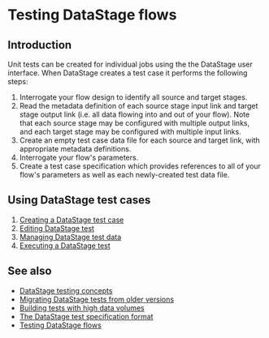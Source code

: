 # Testing DataStage flows

## Introduction

Unit tests can be created for individual jobs using the the DataStage user interface.  When DataStage creates a test case it performs the following steps:

1. Interrogate your flow design to identify all source and target stages.
1. Read the metadata definition of each source stage input link and target stage output link (i.e. all data flowing into and out of your flow).  Note that each source stage may be configured with multiple output links, and each target stage may be configured with multiple input links.
1. Create an empty test case data file for each source and target link, with appropriate metadata definitions. 
1. Interrogate your flow's parameters.
1. Create a test case specification which provides references to all of your flow's parameters as well as each newly-created test data file.

## Using DataStage test cases

1. [Creating a DataStage test case](creating-a-datastage-test-case.md)
1. [Editing DataStage test](editing-a-datastage-test.md)
1. [Managing DataStage test data](managing-datastage-test-data.md)
1. [Executing a DataStage test](executing-a-datastage-test-case.md)

## See also

* [DataStage testing concepts](datastage-testing-concepts.md)
* [Migrating DataStage tests from older versions](migrating-datastage-tests-from-older-versions.md)
* [Building tests with high data volumes](high-volume-tests.md)
* [The DataStage test specification format](test-specification-format.md)
* [Testing DataStage flows](testing-datastage-flows.md)

